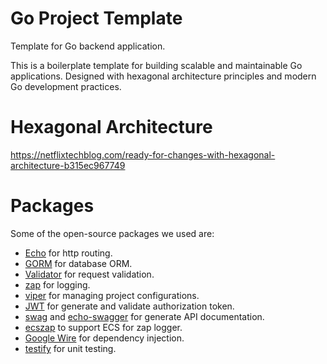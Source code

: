 # Go Project Template

Template for Go backend application.

This is a boilerplate template for building scalable and maintainable Go applications.
Designed with hexagonal architecture principles and modern Go development practices.

# Hexagonal Architecture

https://netflixtechblog.com/ready-for-changes-with-hexagonal-architecture-b315ec967749

# Packages

Some of the open-source packages we used are:

- [Echo](https://echo.labstack.com) for http routing.
- [GORM](https://gorm.io) for database ORM.
- [Validator](https://github.com/go-playground/validator) for request validation.
- [zap](https://github.com/uber-go/zap) for logging.
- [viper](https://github.com/spf13/viper) for managing project configurations.
- [JWT](https://github.com/golang-jwt/jwt) for generate and validate authorization token.
- [swag](https://github.com/swaggo/swag) and [echo-swagger](https://github.com/swaggo/echo-swagger) for generate API documentation.
- [ecszap](https://github.com/elastic/ecs-logging-go-zap) to support ECS for zap logger.
- [Google Wire](https://github.com/google/wire) for dependency injection.
- [testify](https://github.com/stretchr/testify) for unit testing.
